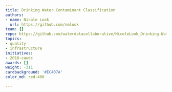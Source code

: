 ```yaml
---
title: Drinking Water Contaminant Classification
authors:
- name: Nicole Look
  url: https://github.com/nmlook
team: {}
repo: https://github.com/waterdatacollaborative/NicoleLook_Drinking-Water-Contaminant-Classification
topics:
- quality
- infrastructure
initiatives:
- 2018-cawdc
awards: []
weight: -311
cardbackground: '#EC407A'
color_md: red-400

---
```






